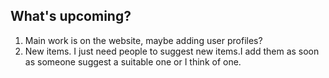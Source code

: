 ## What's upcoming?

1. Main work is on the website, maybe adding user profiles?
2. New items.
I just need people to suggest new items.I add them as soon as someone suggest a suitable one or I think of one.